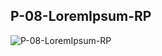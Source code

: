 ## P-08-LoremIpsum-RP


![P-08-LoremIpsum-RP](https://user-images.githubusercontent.com/101873227/215320333-f8ab7f8a-07eb-4e6b-b03f-1950945c1ccd.gif)
